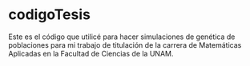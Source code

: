 # codigoTesis

Este es el código que utilicé para hacer simulaciones de genética de poblaciones para mi trabajo de titulación de la carrera de Matemáticas Aplicadas en la Facultad de Ciencias de la UNAM.
